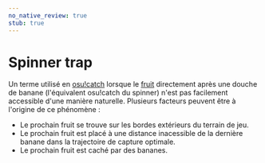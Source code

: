 ```yaml
---
no_native_review: true
stub: true
---
```


# Spinner trap

Un terme utilisé en [osu!catch](/wiki/Game_mode/osu!catch) lorsque le [fruit](/wiki/Gameplay/Hit_object/Fruit) directement après une douche de banane (l'équivalent osu!catch du spinner) n'est pas facilement accessible d'une manière naturelle. Plusieurs facteurs peuvent être à l'origine de ce phénomène :

- Le prochain fruit se trouve sur les bordes extérieurs du terrain de jeu.
- Le prochain fruit est placé à une distance inacessible de la dernière banane dans la trajectoire de capture optimale.
- Le prochain fruit est caché par des bananes.
